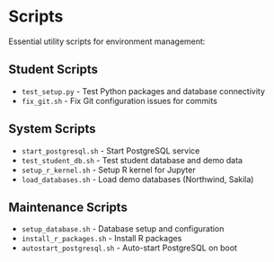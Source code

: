 # Scripts

Essential utility scripts for environment management:

## Student Scripts
- `test_setup.py` - Test Python packages and database connectivity
- `fix_git.sh` - Fix Git configuration issues for commits

## System Scripts
- `start_postgresql.sh` - Start PostgreSQL service
- `test_student_db.sh` - Test student database and demo data
- `setup_r_kernel.sh` - Setup R kernel for Jupyter
- `load_databases.sh` - Load demo databases (Northwind, Sakila)

## Maintenance Scripts
- `setup_database.sh` - Database setup and configuration
- `install_r_packages.sh` - Install R packages
- `autostart_postgresql.sh` - Auto-start PostgreSQL on boot
